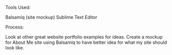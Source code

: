 Tools Used:

Balsamiq (site mockup)
Sublime Text Editor

Process:

Look at other great website portfolio examples for ideas.
Create a mockup for About Me site using Balsamiq to have better idea for what my site should look like.
